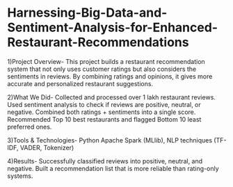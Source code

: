 # Harnessing-Big-Data-and-Sentiment-Analysis-for-Enhanced-Restaurant-Recommendations
1)Project Overview-
This project builds a restaurant recommendation system that not only uses customer ratings but also considers the sentiments in reviews. By combining ratings and opinions, it gives more accurate and personalized restaurant suggestions.

2)What We Did-
Collected and processed over 1 lakh restaurant reviews.
Used sentiment analysis to check if reviews are positive, neutral, or negative.
Combined both ratings + sentiments into a single score.
Recommended Top 10 best restaurants and flagged Bottom 10 least preferred ones.

3)Tools & Technologies-
Python
Apache Spark (MLlib),
NLP techniques (TF-IDF, VADER, Tokenizer)

4)Results-
Successfully classified reviews into positive, neutral, and negative.
Built a recommendation list that is more reliable than rating-only systems.


